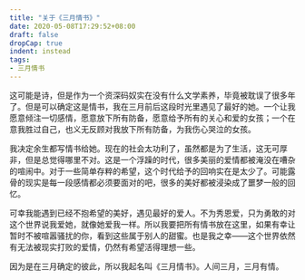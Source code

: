 ```yaml
---
title: "关于《三月情书》"
date: 2020-05-08T17:29:52+08:00
draft: false
dropCap: true
indent: instead
tags:
- 三月情书
---
```


这可能是诗，但是作为一个资深码奴实在没有什么文学素养，毕竟被耽误了很多年了。但是可以确定这是情书，我在三月前后这段时光里遇见了最好的她。一个让我愿意倾注一切感情，愿意放下所有防备，愿意给予所有的关心和爱的女孩；一个在意我胜过自己，也义无反顾对我放下所有防备，为我伤心哭泣的女孩。

我决定余生都写情书给她。现在的社会太功利了，虽然都是为了生活，这无可厚非，但是总觉得哪里不对。这是一个浮躁的时代，很多美丽的爱情都被淹没在嘈杂的喧闹中。对于一些简单存粹的希望，这个时代给予的回响实在是太少了。可能露骨的现实是每一段感情都必须要面对的吧，很多的美好都被浸染成了噩梦一般的回忆。

可幸我能遇到已经不抱希望的美好，遇见最好的爱人。不为秀恩爱，只为勇敢的对这个世界说我爱她，就像她爱我一样。所以我要把所有情书放在这里，如果有幸让暂时不被喧嚣骚扰的你，看到这些属于别人的甜蜜。也是我之幸——这个世界依然有无法被现实打败的爱情，仍然有希望活得理想一些。

因为是在三月确定的彼此，所以我起名叫《三月情书》。人间三月，三月有情。